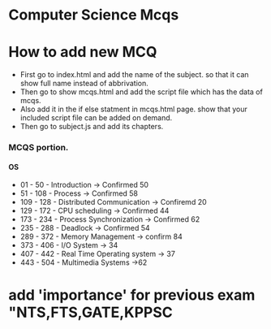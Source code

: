 # Computer Science Mcqs


# How to add new MCQ

- First go to index.html and add the name of the subject. so that it can show full name instead of abbrivation.
- Then go to show mcqs.html and add the script file which has the data of mcqs.
- Also add it in the if else statment in mcqs.html page. show that your included script file can be added on demand.
- Then go to subject.js and add its chapters.


### MCQS portion.
#### OS
- 01 - 50  - Introduction -> Confirmed 50
- 51 - 108 - Process -> Confirmed 58
- 109 - 128 - Distributed Communication -> Confiremd 20
- 129 - 172 - CPU scheduling -> Confirmed 44
- 173 - 234 - Process Synchronization -> Confirmed 62
- 235 - 288 - Deadlock -> Confirmed 54
- 289 - 372 - Memory Management -> confirm 84
- 373 - 406 - I/O System -> 34
- 407 - 442 - Real Time Operating system -> 37
- 443 - 504 - Multimedia Systems ->62


# add 'importance' for previous exam "NTS,FTS,GATE,KPPSC